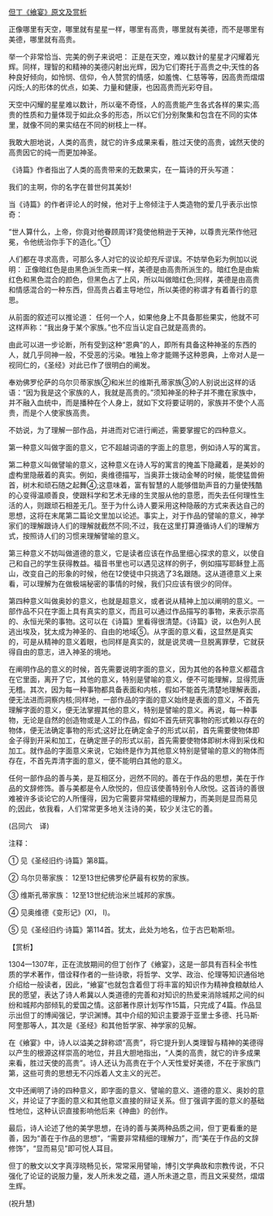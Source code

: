[但丁《飨宴》原文及赏析](https://www.vrrw.net/wx/12218.html)

正像哪里有天空，哪里就有星星一样，哪里有高贵，哪里就有美德，而不是哪里有美德，哪里就有高贵。

举一个非常恰当、完美的例子来说吧： 正是在天空，难以数计的星星才闪耀着光辉。同样，理智的和精神的美德闪射出光辉，因为它们寄托于高贵之中;天性的各种良好倾向，如怜悯、信仰，令人赞赏的情感，如羞愧、仁慈等等，因高贵而熠熠闪烁;人的形体的优点，如美、力量和健康，也因高贵而光彩夺目。

天空中闪耀的星星难以数计，所以毫不奇怪，人的高贵能产生各式各样的果实;高贵的性质和力量体现于如此众多的形态，所以它们分别聚集和包含在不同的实体里，就像不同的果实结在不同的树枝上一样。

我敢大胆地说，人类的高贵，就它的许多成果来看，胜过天使的高贵，诚然天使的高贵因它的纯一而更加神圣。

《诗篇》作者指出了人类的高贵带来的无数果实，在一篇诗的开头写道：

我们的主啊，你的名字在普世何其美妙!



当《诗篇》的作者评论人的时候，他对于上帝倾注于人类造物的爱几乎表示出惊奇：

“世人算什么，上帝，你竟对他眷顾周详?竟使他稍逊于天神，以尊贵光荣作他冠冕，令他统治你手下的造化。”①

人们都在寻求高贵，可那么多人对它的议论却充斥谬误。不妨举色彩为例加以说明： 正像暗红色是由黑色派生而来一样，美德是由高贵所派生的。暗红色是由紫红色和黑色混合的颜色，但黑色占了上风，所以叫做暗红色;同样，美德是由高贵和情感混合的一种东西，但高贵占着主导地位，所以美德的称谓才有着善行的意思。

从前面的叙述可以推论道： 任何一个人，如果他身上不具备那些果实，他就不可这样声称：“我出身于某个家族。”也不应当认定自己就是高贵的。

由此可以进一步论断，所有受到这种“恩典”的人，即所有具备这种神圣的东西的人，就几乎同神一般，不受恶的污染。唯独上帝才能赐予这种恩典，上帝对人是一视同仁的，《圣经》对此已作了很明白的阐发。

奉劝佛罗伦萨的乌尔贝蒂家族②和米兰的维斯孔蒂家族③的人别说出这样的话语：“因为我是这个家族的人，我就是高贵的。”须知神圣的种子并不撒在家族中，并不融入血统中，而是播种在个人身上，就如下文将要证明的，家族并不使个人高贵，而是个人使家族高贵。

不妨说，为了理解一部作品，并进而对它进行阐述，需要掌握它的四种意义。

第一种意义叫做字面的意义，它不超越词语的字面上的意思，例如诗人写的寓言。

第二种意义叫做譬喻的意义，这种意义在诗人写的寓言的掩盖下隐藏着，是美妙的虚构里隐蔽着的真实。例如，奥维德描写，当奥菲士拨动金琴的时候，能使猛兽俯首，树木和顽石随之起舞④;这意味着，富有智慧的人能够借助声音的力量使残酷的心变得温顺善良，使跟科学和艺术无缘的生灵服从他的意愿，而失去任何理性生活的人，则跟顽石相差无几。至于为什么诗人要采用这种隐蔽的方式来表达自己的思想，这将在末尾第二篇论文里加以论述。事实上，对于作品的譬喻的意义，神学家们的理解跟诗人们的理解就截然不同;不过，我在这里打算遵循诗人们的理解方式，按照诗人们的习惯来理解譬喻的意义。

第三种意义不妨叫做道德的意义，它是读者应该在作品里细心探求的意义，以使自己和自己的学生获得教益。福音书里也可以遇见这样的例子，例如描写耶稣登上高山，改变自己的形象的时候，他在12使徒中只挑选了3名跟随。这从道德意义上来看，可以理解为在做极端秘密的事情的时候，我们只应该有很少的同伴。

第四种意义叫做奥妙的意义，也就是超意义，或者说从精神上加以阐明的意义。一部作品不只在字面上具有真实的意义，而且可以通过作品描写的事物，来表示崇高的、永恒光荣的事物。这可以在《诗篇》里看得很清楚。《诗篇》说，以色列人民逃出埃及，犹太成为神圣的、自由的地域⑤。从字面的意义看，这显然是真实的，可是从精神的意义着眼，也同样是真实的，就是说灵魂一旦脱离罪孽，它就获得自由的意志，进入神圣的境地。

在阐明作品的意义的时候，首先需要说明字面的意义，因为其他的各种意义都蕴含在它里面，离开了它，其他的意义，特别是譬喻的意义，便不可能理解，显得荒唐无稽。其次，因为每一种事物都具备表面和内核，假如不能首先清楚地理解表面，便无法进而洞察内核;同样地，一部作品的字面的意义始终是表面的意义，不首先理解字面的意义，便无法掌握其他的意义，特别是譬喻的意义。再说，每一种事物，无论是自然的创造物或是人工的作品，假如不首先研究事物的形式赖以存在的物体，便无法确定事物的形式;这好比在确定金子的形式以前，首先需要使物体即金子得到开采和加工，在确定匣子的形式以前，首先需要使物体即树木得到采伐和加工。就作品的字面意义来说，它始终是作为其他意义特别是譬喻的意义的物体而存在，不首先弄清字面的意义，便不能明白其他的意义。

任何一部作品的善与美，是互相区分，迥然不同的。善在于作品的思想，美在于作品的文辞修饰。善与美都是令人欣悦的，但应该使善特别令人欣悦。这首诗的善很难被许多谈论它的人所懂得，因为它需要非常精细的理解力，而美则是显而易见的;因此，依我看，人们常常更多地关注诗的美，较少关注它的善。

(吕同六　译)

注释：

① 见《圣经旧约·诗篇》第8篇。

② 乌尔贝蒂家族： 12至13世纪佛罗伦萨最有权势的家族。

③ 维斯孔蒂家族： 12至13世纪统治米兰城邦的家族。

④ 见奥维德《变形记》(Ⅺ， Ⅰ)。

⑤ 见《圣经旧约·诗篇》第114首。犹太，此处为地名，位于古巴勒斯坦。

【赏析】

1304—1307年，正在流放期间的但丁创作了《飨宴》，这是一部具有百科全书性质的学术著作，借诠释作者的一些诗歌，将哲学、文学、政治、伦理等知识通俗地介绍给一般读者，因此，“飨宴”也就包含着但丁将丰富的知识作为精神食粮献给人民的愿望，表达了诗人希冀以人类道德的完善和对知识的热爱来消除城邦之间的纠纷和城邦内部倾轧的爱国之情。这部著作原计划写作15篇，只完成了4篇。作品显示出但丁的博闻强记，学识渊博。其中介绍的知识主要源于亚里士多德、托马斯·阿奎那等人，其次是《圣经》和其他哲学家、神学家的见解。

在《飨宴》中，诗人以溢美之辞称颂“高贵”，将它提升到人类理智与精神的美德得以产生的根源这样崇高的地位，并且大胆地指出，“人类的高贵，就它的许多成果来看，胜过天使的高贵”。诗人还认为高贵在于个人天性爱好美德，不在于家族门第，这些可贵的思想无不闪烁着人文主义的光芒。

文中还阐明了诗的四种意义，即字面的意义、譬喻的意义、道德的意义、奥妙的意义，并论证了字面的意义和其他意义直接的辩证关系。但丁强调字面的意义的基础性地位，这种认识直接影响他后来《神曲》的创作。

最后，诗人论述了他的美学思想，在诗的善与美两种品质之间，但丁更看重的是善，因为“善在于作品的思想”，“需要非常精细的理解力”，而“美在于作品的文辞修饰”，“显而易见”即可悦人耳目。

但丁的散文以文字真淳晓畅见长，常常采用譬喻，博引文学典故和宗教传说，不只强化了论证的说服力量，发人所未发之蕴，道人所未道之意，而且文采斐然，熠熠生辉。

(祝升慧)

